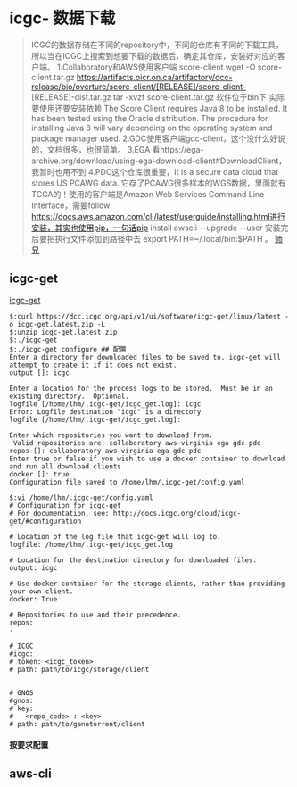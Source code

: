 # icgc- 数据下载
>ICGC的数据存储在不同的repository中，不同的仓库有不同的下载工具，所以当在ICGC上搜索到想要下载的数据后，确定其仓库，安装好对应的客户端。
 1.Collaboratory和AWS使用客户端 score-client
  wget -O score-client.tar.gz https://artifacts.oicr.on.ca/artifactory/dcc-release/bio/overture/score-client/[RELEASE]/score-client- [RELEASE]-dist.tar.gz
  tar -xvzf score-client.tar.gz 软件位于bin下
  实际要使用还要安装依赖
  The Score Client requires Java 8 to be installed. It has been tested using the Oracle distribution. The procedure for installing Java 8 will vary depending on the operating system and package manager used. 
 2.GDC使用客户端gdc-client，这个没什么好说的，文档很多，也很简单。
 3.EGA 看https://ega-archive.org/download/using-ega-download-client#DownloadClient， 我暂时也用不到
 4.PDC这个仓库很重要，It is a secure data cloud that stores US   PCAWG data. 它存了PCAWG很多样本的WGS数据，里面就有TCGA的！使用的客户端是Amazon Web Services Command Line Interface，需要follow https://docs.aws.amazon.com/cli/latest/userguide/installing.html进行安装，其实也使用pip，一句话pip install awscli --upgrade --user 安装完后要把执行文件添加到路径中去 export PATH=~/.local/bin:$PATH 。
[师兄](https://www.jianshu.com/p/0de229b751a9)


## icgc-get
[icgc-get](https://docs.icgc.org/download/icgc-get/#icgc-get-user-guide)
~~~
$:curl https://dcc.icgc.org/api/v1/ui/software/icgc-get/linux/latest -o icgc-get.latest.zip -L
$:unzip icgc-get.latest.zip 
$:./icgc-get 
$:./icgc-get configure ## 配置
Enter a directory for downloaded files to be saved to. icgc-get will attempt to create it if it does not exist.
output []: icgc

Enter a location for the process logs to be stored.  Must be in an existing directory.  Optional.
logfile [/home/lhm/.icgc-get/icgc_get.log]: icgc
Error: Logfile destination "icgc" is a directory
logfile [/home/lhm/.icgc-get/icgc_get.log]: 

Enter which repositories you want to download from.
 Valid repositories are: collaboratory aws-virginia ega gdc pdc
repos []: collaboratory aws-virginia ega gdc pdc
Enter true or false if you wish to use a docker container to download and run all download clients
docker []: true
Configuration file saved to /home/lhm/.icgc-get/config.yaml

$:vi /home/lhm/.icgc-get/config.yaml
# Configuration for icgc-get
# For documentation, see: http://docs.icgc.org/cloud/icgc-get/#configuration

# Location of the log file that icgc-get will log to.
logfile: /home/lhm/.icgc-get/icgc_get.log

# Location for the destination directory for downloaded files.
output: icgc

# Use docker container for the storage clients, rather than providing your own client.
docker: True

# Repositories to use and their precedence.
repos:
- 

# ICGC
#icgc:
# token: <icgc_token>
# path: path/to/icgc/storage/client


# GNOS
#gnos:
# key:
#   <repo_code> : <key>
# path: path/to/genetorrent/client
~~~
   #### 按要求配置
## aws-cli

